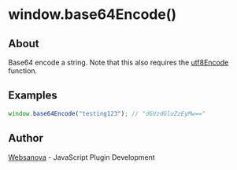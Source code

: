 # window.base64Encode()

## About

Base64 encode a string.  Note that this also requires the [utf8Encode](https://github.com/websanova/wExtensions/tree/master/js-functions/utf8Encode) function.

## Examples

```js
window.base64Encode("testing123"); // "dGVzdGluZzEyMw=="
```

## Author

[Websanova](http://websanova.com) - JavaScript Plugin Development